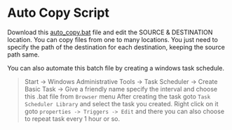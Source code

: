 # Auto Copy Script

Download this [auto_copy.bat](auto_copy.bat/) file and edit the SOURCE & DESTINATION location. You can copy files from one to many locations. You just need to specify the path of the destination for each destination, keeping the source path same.

You can also automate this batch file by creating a windows task schedule.
> Start -> Windows Administrative Tools -> Task Scheduler -> Create Basic Task -> Give a friendly name specify the interval and choose this .bat file from `Browser` menu
After creating the task goto `Task Scheduler Library` and select the task you created. Right click on it goto `properties -> Triggers -> Edit` and there you can also choose to repeat task every 1 hour or so.
